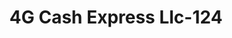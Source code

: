 ---
f_zip-code: 39074
f_state-code: MS
title: 4G Cash Express Llc-124
f_phone: 601-775-0484
f_city-only: Forest
f_address: 124 Front Street Forest
f_location-unique-id: '124'
slug: 4g-cash-express-llc-124
updated-on: '2024-05-30T13:46:58.046Z'
created-on: '2024-05-30T13:36:59.803Z'
published-on: '2024-05-30T13:54:32.469Z'
f_city-state: cms/city/forest-ms.md
f_company: cms/company/4g-cash-express-llc.md
f_state: cms/state/mississippi.md
layout: '[payday-loan].html'
tags: payday-loan
---